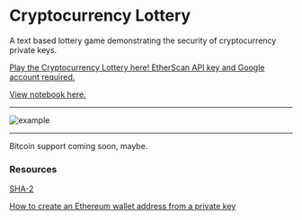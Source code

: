 # Cryptocurrency Lottery

A text based lottery game demonstrating the security of cryptocurrency private keys.

[Play the Cryptocurrency Lottery here! EtherScan API key and Google account required.](https://colab.research.google.com/drive/1eEcHPSGo5bJJohzPHuLtKdRTBgVLo0ur?usp=sharing)

[View notebook here.](https://github.com/jagrajs/cryptocurrency-lottery/blob/master/Cryptocurrency_Lottery.ipynb)

---

![example](https://raw.githubusercontent.com/jagrajs/cryptocurrency-lottery/master/example.gif)

---

Bitcoin support coming soon, maybe.

### Resources

[SHA-2](https://en.wikipedia.org/wiki/SHA-2)

[How to create an Ethereum wallet address from a private key](https://www.freecodecamp.org/news/how-to-create-an-ethereum-wallet-address-from-a-private-key-ae72b0eee27b/)
